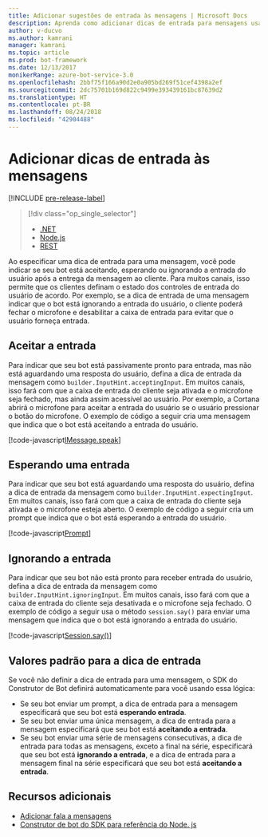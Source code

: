 ```yaml
---
title: Adicionar sugestões de entrada às mensagens | Microsoft Docs
description: Aprenda como adicionar dicas de entrada para mensagens usando o Bot Builder SDK for .NET.
author: v-ducvo
ms.author: kamrani
manager: kamrani
ms.topic: article
ms.prod: bot-framework
ms.date: 12/13/2017
monikerRange: azure-bot-service-3.0
ms.openlocfilehash: 2bbf75f166a90d2e0a905bd269f51cef4398a2ef
ms.sourcegitcommit: 2dc75701b169d822c9499e393439161bc87639d2
ms.translationtype: HT
ms.contentlocale: pt-BR
ms.lasthandoff: 08/24/2018
ms.locfileid: "42904488"
---
```

# <a name="add-input-hints-to-messages"></a>Adicionar dicas de entrada às mensagens

[!INCLUDE [pre-release-label](../includes/pre-release-label-v3.md)]

> [!div class="op_single_selector"]
> - [.NET](../dotnet/bot-builder-dotnet-add-input-hints.md)
> - [Node.js](../nodejs/bot-builder-nodejs-send-input-hints.md)
> - [REST](../rest-api/bot-framework-rest-connector-add-input-hints.md)

Ao especificar uma dica de entrada para uma mensagem, você pode indicar se seu bot está aceitando, esperando ou ignorando a entrada do usuário após a entrega da mensagem ao cliente. Para muitos canais, isso permite que os clientes definam o estado dos controles de entrada do usuário de acordo. Por exemplo, se a dica de entrada de uma mensagem indicar que o bot está ignorando a entrada do usuário, o cliente poderá fechar o microfone e desabilitar a caixa de entrada para evitar que o usuário forneça entrada.

## <a name="accepting-input"></a>Aceitar a entrada

Para indicar que seu bot está passivamente pronto para entrada, mas não está aguardando uma resposta do usuário, defina a dica de entrada da mensagem como `builder.InputHint.acceptingInput`. Em muitos canais, isso fará com que a caixa de entrada do cliente seja ativada e o microfone seja fechado, mas ainda assim acessível ao usuário. Por exemplo, a Cortana abrirá o microfone para aceitar a entrada do usuário se o usuário pressionar o botão do microfone. O exemplo de código a seguir cria uma mensagem que indica que o bot está aceitando a entrada do usuário.

[!code-javascript[IMessage.speak](../includes/code/node-input-hints.js#InputHintAcceptingInput)]

## <a name="expecting-input"></a>Esperando uma entrada

Para indicar que seu bot está aguardando uma resposta do usuário, defina a dica de entrada da mensagem como `builder.InputHint.expectingInput`. Em muitos canais, isso fará com que a caixa de entrada do cliente seja ativada e o microfone esteja aberto. O exemplo de código a seguir cria um prompt que indica que o bot está esperando a entrada do usuário.

[!code-javascript[Prompt](../includes/code/node-input-hints.js#InputHintExpectingInput)]

## <a name="ignoring-input"></a>Ignorando a entrada

Para indicar que seu bot não está pronto para receber entrada do usuário, defina a dica de entrada da mensagem como `builder.InputHint.ignoringInput`. Em muitos canais, isso fará com que a caixa de entrada do cliente seja desativada e o microfone seja fechado. O exemplo de código a seguir usa o método `session.say()` para enviar uma mensagem que indica que o bot está ignorando a entrada do usuário.

[!code-javascript[Session.say()](../includes/code/node-input-hints.js#InputHintIgnoringInput)]

## <a name="default-values-for-input-hint"></a>Valores padrão para a dica de entrada

Se você não definir a dica de entrada para uma mensagem, o SDK do Construtor de Bot definirá automaticamente para você usando essa lógica: 

- Se seu bot enviar um prompt, a dica de entrada para a mensagem especificará que seu bot está **esperando entrada**.</li>
- Se seu bot enviar uma única mensagem, a dica de entrada para a mensagem especificará que seu bot está **aceitando a entrada**.</li>
- Se seu bot enviar uma série de mensagens consecutivas, a dica de entrada para todas as mensagens, exceto a final na série, especificará que seu bot está **ignorando a entrada**, e a dica de entrada para a mensagem final na série especificará que seu bot está **aceitando a entrada**.

## <a name="additional-resources"></a>Recursos adicionais

- [Adicionar fala a mensagens](bot-builder-nodejs-text-to-speech.md)
- [Construtor de bot do SDK para referência do Node. js][SDKReference]

[SDKReference]: https://docs.botframework.com/en-us/node/builder/chat-reference/modules/_botbuilder_d_.html

